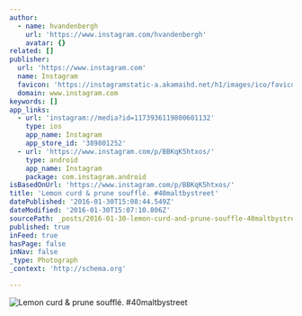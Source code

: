 ```yaml
---
author:
  - name: hvandenbergh
    url: 'https://www.instagram.com/hvandenbergh'
    avatar: {}
related: []
publisher:
  url: 'https://www.instagram.com'
  name: Instagram
  favicon: 'https://instagramstatic-a.akamaihd.net/h1/images/ico/favicon.ico/7cdab0872b15.ico'
  domain: www.instagram.com
keywords: []
app_links:
  - url: 'instagram://media?id=1173936119800601132'
    type: ios
    app_name: Instagram
    app_store_id: '389801252'
  - url: 'https://www.instagram.com/p/BBKqK5htxos/'
    type: android
    app_name: Instagram
    package: com.instagram.android
isBasedOnUrl: 'https://www.instagram.com/p/BBKqK5htxos/'
title: 'Lemon curd & prune soufflé. #40maltbystreet'
datePublished: '2016-01-30T15:08:44.549Z'
dateModified: '2016-01-30T15:07:10.806Z'
sourcePath: _posts/2016-01-30-lemon-curd-and-prune-souffle-40maltbystreet.md
published: true
inFeed: true
hasPage: false
inNav: false
_type: Photograph
_context: 'http://schema.org'

---
```

![Lemon curd & prune soufflé&period; &num;40maltbystreet](https://scontent.cdninstagram.com/t51.2885-15/s640x640/sh0.08/e35/12568310_577206852431930_1988458715_n.jpg)